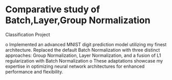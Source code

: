 # Comparative study of Batch,Layer,Group Normalization
Classification Project

o	Implemented an advanced MNIST digit prediction model utilizing my finest architecture. Replaced the default Batch Normalization with three distinct approaches: Group Normalization, Layer Normalization, and a fusion of L1 regularization with Batch Normalization
o	These adaptations showcase my expertise in optimizing neural network architectures for enhanced performance and flexibility.

